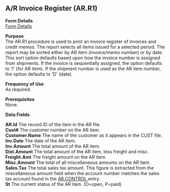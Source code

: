 ##  A/R Invoice Register (AR.R1)

<PageHeader />

**Form Details**  
[ Form Details ](AR-R1-1/README.md)   

**Purpose**  
The AR.R1 procedure is used to print an invoice register of invoices and
credit memos. The report selects all items issued for a selected period. The
report may be sorted either by AR item (invoice/memo number) or by date. This
sort option defaults based upon how the invoice number is assigned from
shipments. If the invoice is sequentially assigned, the option defaults to 'I'
(for AR item). If the shipment number is used as the AR item number, the
option defaults to 'D' (date).

**Frequency of Use**  
As required.

**Prerequisites**  
None.

**Data Fields**

**AR.Id** The record ID of the item in the AR file.  
**Cust#** The customer number on the AR item.  
**Customer.Name** The name of the customer as it appears in the CUST file.  
**Inv.Date** The date of the AR item.  
**Inv.Amount** The total amount of the AR item.  
**Dist.Amount** The total amount of the AR item, less freight and misc.  
**Freight.Amt** The freight amount on the AR item.  
**Misc.Amount** The total of all miscellaneous amounts on the AR item.  
**Sales.Tax** The total sales tax amount. This figure is extracted from the miscellaneous amount field when the account number matches the sales tax account found in the [ AR.CONTROL ](../../../../rover/AP-OVERVIEW/AP-ENTRY/CHECKS-E4/AR-CONTROL) entry.   
**St** The current status of the AR item. (O=open, P=paid)  
  
<badge text= "Version 8.10.57" vertical="middle" />

<PageFooter />